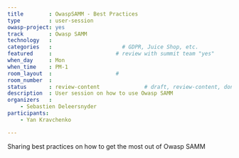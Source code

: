 ```yaml
---
title        : OwaspSAMM - Best Practices
type         : user-session
owasp-project: yes
track        : Owasp SAMM
technology   :
categories   :                      # GDPR, Juice Shop, etc.
featured     :                    # review with summit team "yes"
when_day     : Mon
when_time    : PM-1
room_layout  :                    #
room_number  :
status       : review-content              # draft, review-content, done
description  : User session on how to use Owasp SAMM
organizers   :
    - Sebastien Deleersnyder
participants:
    - Yan Kravchenko

---
```


Sharing best practices on how to get the most out of Owasp SAMM

